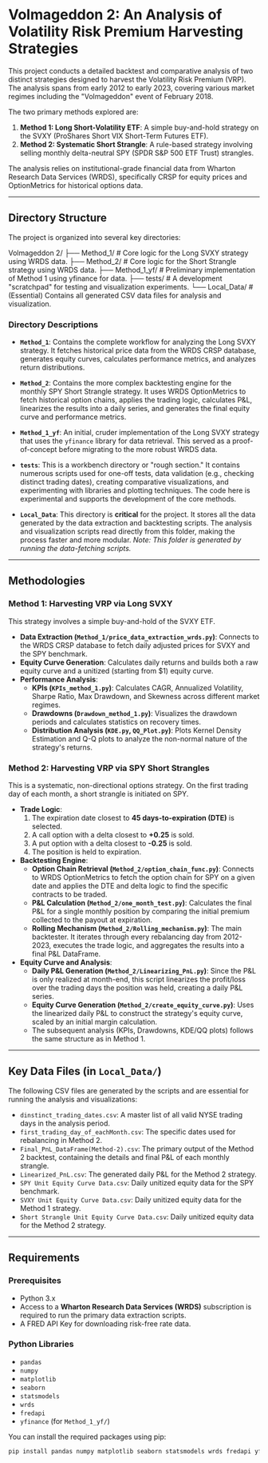 # Volmageddon 2: An Analysis of Volatility Risk Premium Harvesting Strategies

This project conducts a detailed backtest and comparative analysis of two distinct strategies designed to harvest the Volatility Risk Premium (VRP). The analysis spans from early 2012 to early 2023, covering various market regimes including the "Volmageddon" event of February 2018.

The two primary methods explored are:
1.  **Method 1: Long Short-Volatility ETF**: A simple buy-and-hold strategy on the SVXY (ProShares Short VIX Short-Term Futures ETF).
2.  **Method 2: Systematic Short Strangle**: A rule-based strategy involving selling monthly delta-neutral SPY (SPDR S&P 500 ETF Trust) strangles.

The analysis relies on institutional-grade financial data from Wharton Research Data Services (WRDS), specifically CRSP for equity prices and OptionMetrics for historical options data.

---

## Directory Structure

The project is organized into several key directories:

Volmageddon 2/
├── Method_1/ # Core logic for the Long SVXY strategy using WRDS data.
├── Method_2/ # Core logic for the Short Strangle strategy using WRDS data.
├── Method_1_yf/ # Preliminary implementation of Method 1 using yfinance for data.
├── tests/ # A development "scratchpad" for testing and visualization experiments.
└── Local_Data/ # (Essential) Contains all generated CSV data files for analysis and visualization.

### Directory Descriptions

*   **`Method_1`**: Contains the complete workflow for analyzing the Long SVXY strategy. It fetches historical price data from the WRDS CRSP database, generates equity curves, calculates performance metrics, and analyzes return distributions.

*   **`Method_2`**: Contains the more complex backtesting engine for the monthly SPY Short Strangle strategy. It uses WRDS OptionMetrics to fetch historical option chains, applies the trading logic, calculates P&L, linearizes the results into a daily series, and generates the final equity curve and performance metrics.

*   **`Method_1_yf`**: An initial, cruder implementation of the Long SVXY strategy that uses the `yfinance` library for data retrieval. This served as a proof-of-concept before migrating to the more robust WRDS data.

*   **`tests`**: This is a workbench directory or "rough section." It contains numerous scripts used for one-off tests, data validation (e.g., checking distinct trading dates), creating comparative visualizations, and experimenting with libraries and plotting techniques. The code here is experimental and supports the development of the core methods.

*   **`Local_Data`**: This directory is **critical** for the project. It stores all the data generated by the data extraction and backtesting scripts. The analysis and visualization scripts read directly from this folder, making the process faster and more modular. *Note: This folder is generated by running the data-fetching scripts.*

---

## Methodologies

### Method 1: Harvesting VRP via Long SVXY

This strategy involves a simple buy-and-hold of the SVXY ETF.

*   **Data Extraction (`Method_1/price_data_extraction_wrds.py`)**: Connects to the WRDS CRSP database to fetch daily adjusted prices for SVXY and the SPY benchmark.
*   **Equity Curve Generation**: Calculates daily returns and builds both a raw equity curve and a unitized (starting from $1) equity curve.
*   **Performance Analysis**:
    *   **KPIs (`KPIs_method_1.py`)**: Calculates CAGR, Annualized Volatility, Sharpe Ratio, Max Drawdown, and Skewness across different market regimes.
    *   **Drawdowns (`Drawdown_method_1.py`)**: Visualizes the drawdown periods and calculates statistics on recovery times.
    *   **Distribution Analysis (`KDE.py`, `QQ_Plot.py`)**: Plots Kernel Density Estimation and Q-Q plots to analyze the non-normal nature of the strategy's returns.

### Method 2: Harvesting VRP via SPY Short Strangles

This is a systematic, non-directional options strategy. On the first trading day of each month, a short strangle is initiated on SPY.

*   **Trade Logic**:
    1.  The expiration date closest to **45 days-to-expiration (DTE)** is selected.
    2.  A call option with a delta closest to **+0.25** is sold.
    3.  A put option with a delta closest to **-0.25** is sold.
    4.  The position is held to expiration.
*   **Backtesting Engine**:
    *   **Option Chain Retrieval (`Method_2/option_chain_func.py`)**: Connects to WRDS OptionMetrics to fetch the option chain for SPY on a given date and applies the DTE and delta logic to find the specific contracts to be traded.
    *   **P&L Calculation (`Method_2/one_month_test.py`)**: Calculates the final P&L for a single monthly position by comparing the initial premium collected to the payout at expiration.
    *   **Rolling Mechanism (`Method_2/Rolling_mechanism.py`)**: The main backtester. It iterates through every rebalancing day from 2012-2023, executes the trade logic, and aggregates the results into a final P&L DataFrame.
*   **Equity Curve and Analysis**:
    *   **Daily P&L Generation (`Method_2/Linearizing_PnL.py`)**: Since the P&L is only realized at month-end, this script linearizes the profit/loss over the trading days the position was held, creating a daily P&L series.
    *   **Equity Curve Generation (`Method_2/create_equity_curve.py`)**: Uses the linearized daily P&L to construct the strategy's equity curve, scaled by an initial margin calculation.
    *   The subsequent analysis (KPIs, Drawdowns, KDE/QQ plots) follows the same structure as in Method 1.

---

## Key Data Files (in `Local_Data/`)

The following CSV files are generated by the scripts and are essential for running the analysis and visualizations:

*   `dinstinct_trading_dates.csv`: A master list of all valid NYSE trading days in the analysis period.
*   `first_trading_day_of_eachMonth.csv`: The specific dates used for rebalancing in Method 2.
*   `Final_PnL_DataFrame(Method-2).csv`: The primary output of the Method 2 backtest, containing the details and final P&L of each monthly strangle.
*   `Linearized_PnL.csv`: The generated daily P&L for the Method 2 strategy.
*   `SPY Unit Equity Curve Data.csv`: Daily unitized equity data for the SPY benchmark.
*   `SVXY Unit Equity Curve Data.csv`: Daily unitized equity data for the Method 1 strategy.
*   `Short Strangle Unit Equity Curve Data.csv`: Daily unitized equity data for the Method 2 strategy.

---

## Requirements

### Prerequisites
*   Python 3.x
*   Access to a **Wharton Research Data Services (WRDS)** subscription is required to run the primary data extraction scripts.
*   A FRED API Key for downloading risk-free rate data.

### Python Libraries
*   `pandas`
*   `numpy`
*   `matplotlib`
*   `seaborn`
*   `statsmodels`
*   `wrds`
*   `fredapi`
*   `yfinance` (for `Method_1_yf/`)

You can install the required packages using pip:
```bash
pip install pandas numpy matplotlib seaborn statsmodels wrds fredapi yfinance